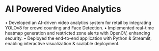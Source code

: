 # AI Powered Video Analytics
•	Developed an AI-driven video analytics system for retail by integrating YOLOv8 for crowd counting and Face Detection.
•	Implemented real-time heatmap generation and restricted zone alerts with OpenCV, enhancing security.
•	Deployed the end-to-end application with Python & Streamlit, enabling interactive visualization & scalable deployment.


